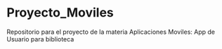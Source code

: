 # Proyecto_Moviles
Repositorio para el proyecto de la materia Aplicaciones Moviles: App de Usuario para biblioteca

